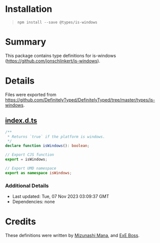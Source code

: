 # Installation
> `npm install --save @types/is-windows`

# Summary
This package contains type definitions for is-windows (https://github.com/jonschlinkert/is-windows).

# Details
Files were exported from https://github.com/DefinitelyTyped/DefinitelyTyped/tree/master/types/is-windows.
## [index.d.ts](https://github.com/DefinitelyTyped/DefinitelyTyped/tree/master/types/is-windows/index.d.ts)
````ts
/**
 * Returns `true` if the platform is windows.
 */
declare function isWindows(): boolean;

// Export CJS function
export = isWindows;

// Export UMD namespace
export as namespace isWindows;

````

### Additional Details
 * Last updated: Tue, 07 Nov 2023 03:09:37 GMT
 * Dependencies: none

# Credits
These definitions were written by [Mizunashi Mana](https://github.com/mizunashi-mana), and [ExE Boss](https://github.com/ExE-Boss).
